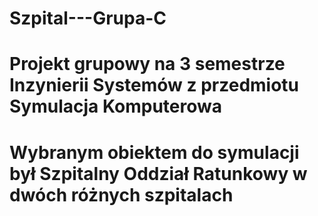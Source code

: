 # Szpital---Grupa-C

# Projekt grupowy na 3 semestrze Inzynierii Systemów z przedmiotu Symulacja Komputerowa

# Wybranym obiektem do symulacji był Szpitalny Oddział Ratunkowy w dwóch różnych szpitalach
